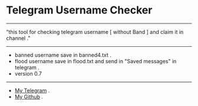 # Telegram Username Checker
***
"this tool for checking telegram username [ without Band ] and claim it in channel ."
***
* banned username save in banned4.txt .
* flood username save in flood.txt and send in "Saved messages" in telegram .
* version 0.7
***
* [My Telegram](https://t.me/u_l_w) .
* [My Github](https://github.com/AhmedTools) .
